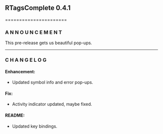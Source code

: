 ## RTagsComplete 0.4.1
======================

### A N N O U N C E M E N T

This pre-release gets us beautiful pop-ups.

----------------------------------------------------

### C H A N G E L O G

#### Enhancement:

- Updated symbol info and error pop-ups.

#### Fix:

- Activity indicator updated, maybe fixed.

#### README:

- Updated key bindings.
